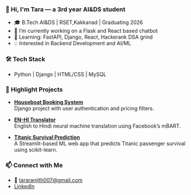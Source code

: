### 👋 Hi, I'm Tara — a 3rd year AI&DS student

- 🎓 B.Tech AI&DS | RSET,Kakkanad | Graduating 2026
- 🔭 I’m currently working on a Flask and React based chatbot
- 🌱 Learning: FastAPI, Django, React, Hackerank DSA grind
- 💡 Interested in Backend Development and AI/ML

### 🛠️ Tech Stack
- Python | Django | HTML/CSS | MySQL

### 📌 Highlight Projects

- [**Houseboat Booking System**](https://github.com/tararanjith/houseboat_booking_system)  
  Django project with user authentication and pricing filters.

- [**EN-HI Translator**](https://github.com/tararanjith/translation-en-to-hi)  
  English to Hindi neural machine translation using Facebook’s mBART.

- [**Titanic Survival Prediction**](https://github.com/tararanjith/titanic-survival-prediction)  
  A Streamlit-based ML web app that predicts Titanic passenger survival using scikit-learn.


### 📫 Connect with Me
- 📧 tararanjith007@gmail.com
- [LinkedIn](https://www.linkedin.com/in/tara-ranjith)


